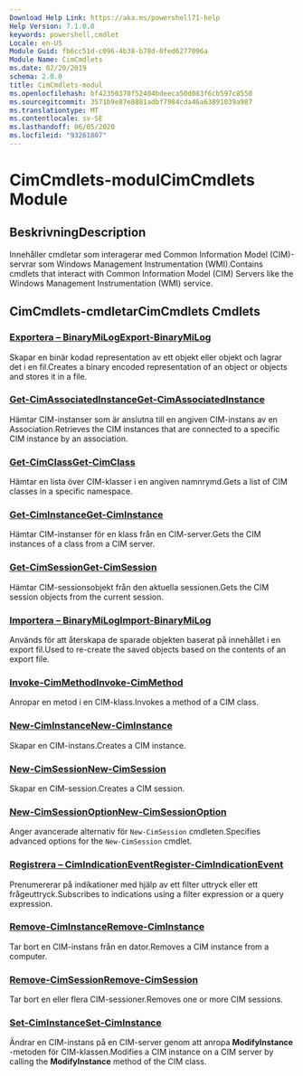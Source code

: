 ```yaml
---
Download Help Link: https://aka.ms/powershell71-help
Help Version: 7.1.0.0
keywords: powershell,cmdlet
Locale: en-US
Module Guid: fb6cc51d-c096-4b38-b78d-0fed6277096a
Module Name: CimCmdlets
ms.date: 02/20/2019
schema: 2.0.0
title: CimCmdlets-modul
ms.openlocfilehash: bf42350370f52404bdeeca50d083f6cb597c8550
ms.sourcegitcommit: 3571b9e87e8881adbf7984cda46a63891039a987
ms.translationtype: MT
ms.contentlocale: sv-SE
ms.lasthandoff: 06/05/2020
ms.locfileid: "93261807"
---
```

# <span data-ttu-id="ee344-103">CimCmdlets-modul</span><span class="sxs-lookup"><span data-stu-id="ee344-103">CimCmdlets Module</span></span>

## <span data-ttu-id="ee344-104">Beskrivning</span><span class="sxs-lookup"><span data-stu-id="ee344-104">Description</span></span>

<span data-ttu-id="ee344-105">Innehåller cmdletar som interagerar med Common Information Model (CIM)-servrar som Windows Management Instrumentation (WMI).</span><span class="sxs-lookup"><span data-stu-id="ee344-105">Contains cmdlets that interact with Common Information Model (CIM) Servers like the Windows Management Instrumentation (WMI) service.</span></span>

## <span data-ttu-id="ee344-106">CimCmdlets-cmdletar</span><span class="sxs-lookup"><span data-stu-id="ee344-106">CimCmdlets Cmdlets</span></span>

### [<span data-ttu-id="ee344-107">Exportera – BinaryMiLog</span><span class="sxs-lookup"><span data-stu-id="ee344-107">Export-BinaryMiLog</span></span>](Export-BinaryMiLog.md)
<span data-ttu-id="ee344-108">Skapar en binär kodad representation av ett objekt eller objekt och lagrar det i en fil.</span><span class="sxs-lookup"><span data-stu-id="ee344-108">Creates a binary encoded representation of an object or objects and stores it in a file.</span></span>

### [<span data-ttu-id="ee344-109">Get-CimAssociatedInstance</span><span class="sxs-lookup"><span data-stu-id="ee344-109">Get-CimAssociatedInstance</span></span>](Get-CimAssociatedInstance.md)
<span data-ttu-id="ee344-110">Hämtar CIM-instanser som är anslutna till en angiven CIM-instans av en Association.</span><span class="sxs-lookup"><span data-stu-id="ee344-110">Retrieves the CIM instances that are connected to a specific CIM instance by an association.</span></span>

### [<span data-ttu-id="ee344-111">Get-CimClass</span><span class="sxs-lookup"><span data-stu-id="ee344-111">Get-CimClass</span></span>](Get-CimClass.md)
<span data-ttu-id="ee344-112">Hämtar en lista över CIM-klasser i en angiven namnrymd.</span><span class="sxs-lookup"><span data-stu-id="ee344-112">Gets a list of CIM classes in a specific namespace.</span></span>

### [<span data-ttu-id="ee344-113">Get-CimInstance</span><span class="sxs-lookup"><span data-stu-id="ee344-113">Get-CimInstance</span></span>](Get-CimInstance.md)
<span data-ttu-id="ee344-114">Hämtar CIM-instanser för en klass från en CIM-server.</span><span class="sxs-lookup"><span data-stu-id="ee344-114">Gets the CIM instances of a class from a CIM server.</span></span>

### [<span data-ttu-id="ee344-115">Get-CimSession</span><span class="sxs-lookup"><span data-stu-id="ee344-115">Get-CimSession</span></span>](Get-CimSession.md)
<span data-ttu-id="ee344-116">Hämtar CIM-sessionsobjekt från den aktuella sessionen.</span><span class="sxs-lookup"><span data-stu-id="ee344-116">Gets the CIM session objects from the current session.</span></span>

### [<span data-ttu-id="ee344-117">Importera – BinaryMiLog</span><span class="sxs-lookup"><span data-stu-id="ee344-117">Import-BinaryMiLog</span></span>](Import-BinaryMiLog.md)
<span data-ttu-id="ee344-118">Används för att återskapa de sparade objekten baserat på innehållet i en export fil.</span><span class="sxs-lookup"><span data-stu-id="ee344-118">Used to re-create the saved objects based on the contents of an export file.</span></span>

### [<span data-ttu-id="ee344-119">Invoke-CimMethod</span><span class="sxs-lookup"><span data-stu-id="ee344-119">Invoke-CimMethod</span></span>](Invoke-CimMethod.md)
<span data-ttu-id="ee344-120">Anropar en metod i en CIM-klass.</span><span class="sxs-lookup"><span data-stu-id="ee344-120">Invokes a method of a CIM class.</span></span>

### [<span data-ttu-id="ee344-121">New-CimInstance</span><span class="sxs-lookup"><span data-stu-id="ee344-121">New-CimInstance</span></span>](New-CimInstance.md)
<span data-ttu-id="ee344-122">Skapar en CIM-instans.</span><span class="sxs-lookup"><span data-stu-id="ee344-122">Creates a CIM instance.</span></span>

### [<span data-ttu-id="ee344-123">New-CimSession</span><span class="sxs-lookup"><span data-stu-id="ee344-123">New-CimSession</span></span>](New-CimSession.md)
<span data-ttu-id="ee344-124">Skapar en CIM-session.</span><span class="sxs-lookup"><span data-stu-id="ee344-124">Creates a CIM session.</span></span>

### [<span data-ttu-id="ee344-125">New-CimSessionOption</span><span class="sxs-lookup"><span data-stu-id="ee344-125">New-CimSessionOption</span></span>](New-CimSessionOption.md)
<span data-ttu-id="ee344-126">Anger avancerade alternativ för `New-CimSession` cmdleten.</span><span class="sxs-lookup"><span data-stu-id="ee344-126">Specifies advanced options for the `New-CimSession` cmdlet.</span></span>

### [<span data-ttu-id="ee344-127">Registrera – CimIndicationEvent</span><span class="sxs-lookup"><span data-stu-id="ee344-127">Register-CimIndicationEvent</span></span>](Register-CimIndicationEvent.md)
<span data-ttu-id="ee344-128">Prenumererar på indikationer med hjälp av ett filter uttryck eller ett frågeuttryck.</span><span class="sxs-lookup"><span data-stu-id="ee344-128">Subscribes to indications using a filter expression or a query expression.</span></span>

### [<span data-ttu-id="ee344-129">Remove-CimInstance</span><span class="sxs-lookup"><span data-stu-id="ee344-129">Remove-CimInstance</span></span>](Remove-CimInstance.md)
<span data-ttu-id="ee344-130">Tar bort en CIM-instans från en dator.</span><span class="sxs-lookup"><span data-stu-id="ee344-130">Removes a CIM instance from a computer.</span></span>

### [<span data-ttu-id="ee344-131">Remove-CimSession</span><span class="sxs-lookup"><span data-stu-id="ee344-131">Remove-CimSession</span></span>](Remove-CimSession.md)
<span data-ttu-id="ee344-132">Tar bort en eller flera CIM-sessioner.</span><span class="sxs-lookup"><span data-stu-id="ee344-132">Removes one or more CIM sessions.</span></span>

### [<span data-ttu-id="ee344-133">Set-CimInstance</span><span class="sxs-lookup"><span data-stu-id="ee344-133">Set-CimInstance</span></span>](Set-CimInstance.md)
<span data-ttu-id="ee344-134">Ändrar en CIM-instans på en CIM-server genom att anropa **ModifyInstance** -metoden för CIM-klassen.</span><span class="sxs-lookup"><span data-stu-id="ee344-134">Modifies a CIM instance on a CIM server by calling the **ModifyInstance** method of the CIM class.</span></span>


